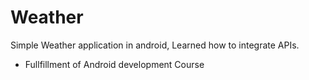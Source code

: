 # Weather
Simple Weather application in android, Learned how to integrate APIs.
- Fullfillment of Android development Course
